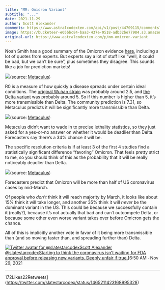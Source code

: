 ```yaml
---
title: "MM: Omicron Variant"
subtitle: "..."
date: 2021-11-29
author: Scott Alexander
comments: https://www.astralcodexten.com/api/v1/post/44709115/comments?&all_comments=true
image: https://bucketeer-e05bbc84-baa3-437e-9518-adb32be77984.s3.amazonaws.com/public/images/6ad35bcc-4f88-4637-9461-7f4acb0455e5_919x792.jpeg
original-url: https://www.astralcodexten.com/p/mm-omicron-variant
---
```

Noah Smith has a good summary of the Omicron evidence [here](https://noahpinion.substack.com/p/the-omicron-situation), including a lot of quotes from experts. But experts say a lot of stuff like “well, it could be bad, but we can’t be sure”, plus sometimes they disagree. This sounds like a job for prediction markets!

[![](https://substackcdn.com/image/fetch/w_1456,c_limit,f_auto,q_auto:good,fl_progressive:steep/https%3A%2F%2Fbucketeer-e05bbc84-baa3-437e-9518-adb32be77984.s3.amazonaws.com%2Fpublic%2Fimages%2Fe673fcc1-11a1-4858-88d9-95d34c394709_771x532.png)](https://substackcdn.com/image/fetch/f_auto,q_auto:good,fl_progressive:steep/https%3A%2F%2Fbucketeer-e05bbc84-baa3-437e-9518-adb32be77984.s3.amazonaws.com%2Fpublic%2Fimages%2Fe673fcc1-11a1-4858-88d9-95d34c394709_771x532.png)(source: [Metaculus](https://www.metaculus.com/questions/8755/estimated-r0-of-omicron-variant/))

R0 is a measure of how quickly a disease spreads under certain ideal conditions. The [original Wuhan strain](https://www.popsci.com/health/infectious-coronavirus-variants-guide) was probably around 2.5, and [the Delta variant](https://academic.oup.com/jtm/article/28/7/taab124/6346388) was probably around 5. So if this number is higher than 5, it’s more transmissible than Delta. The community prediction is 7.31, so Metaculus predicts it will be significantly more transmissible than Delta. 

[![](https://substackcdn.com/image/fetch/w_1456,c_limit,f_auto,q_auto:good,fl_progressive:steep/https%3A%2F%2Fbucketeer-e05bbc84-baa3-437e-9518-adb32be77984.s3.amazonaws.com%2Fpublic%2Fimages%2Ffb18c550-7f87-4ce4-839b-9b328bbeb390_771x434.png)](https://substackcdn.com/image/fetch/f_auto,q_auto:good,fl_progressive:steep/https%3A%2F%2Fbucketeer-e05bbc84-baa3-437e-9518-adb32be77984.s3.amazonaws.com%2Fpublic%2Fimages%2Ffb18c550-7f87-4ce4-839b-9b328bbeb390_771x434.png)(source: [Metaculus](https://www.metaculus.com/questions/8757/omicron-variant-deadlier-than-delta/))

Metaculus didn’t want to wade in to precise lethality statistics, so they just asked for a yes-or-no answer on whether it would be deadlier than Delta. Forecasters say there’s a 34% chance it will be. 

The specific resolution criteria is if at least 3 of the first 4 studies find a statistically significant difference “favoring” Omicron. That feels pretty strict to me, so you should think of this as the probability that it will be really noticeably deadlier than Delta.

[![](https://substackcdn.com/image/fetch/w_1456,c_limit,f_auto,q_auto:good,fl_progressive:steep/https%3A%2F%2Fbucketeer-e05bbc84-baa3-437e-9518-adb32be77984.s3.amazonaws.com%2Fpublic%2Fimages%2Fe203147c-a3be-43a2-905a-7a4c810a411d_758x532.png)](https://substackcdn.com/image/fetch/f_auto,q_auto:good,fl_progressive:steep/https%3A%2F%2Fbucketeer-e05bbc84-baa3-437e-9518-adb32be77984.s3.amazonaws.com%2Fpublic%2Fimages%2Fe203147c-a3be-43a2-905a-7a4c810a411d_758x532.png)(source: [Metaculus](https://www.metaculus.com/questions/8753/date-omicron-has-50-prevalence-in-us/))

Forecasters predict that Omicron will be more than half of US coronavirus cases by mid-March. 

Of people who _don’t_ think it will reach majority by March, it looks like about 15% think it will take longer, and another 35% think it will _never_ be the dominant variant in the US. This could be because we successfully contain it (really?), because it’s not actually that bad and can’t outcompete Delta, or because some other even worse variant takes over before Omicron gets the chance.

All of this is implicitly another vote in favor of it being more transmissible than (and so moving faster than, and spreading further than) Delta.

[![Twitter avatar for @slatestarcodex](https://substackcdn.com/image/twitter_name/w_96/slatestarcodex.jpg)Scott Alexander @slatestarcodexStarting to think the coronavirus isn't waiting for FDA approval before releasing new variants. Deeply unfair if true.](https://twitter.com/slatestarcodex/status/1465211423168995328)[6:50 AM ∙ Nov 29, 2021

* * *

172Likes22Retweets](https://twitter.com/slatestarcodex/status/1465211423168995328)

